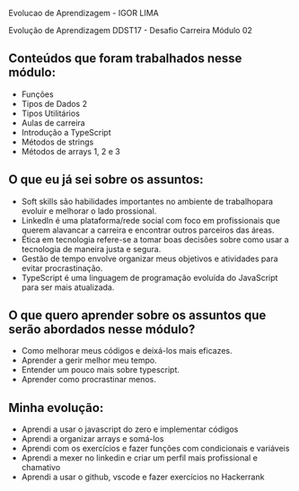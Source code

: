 Evolucao de Aprendizagem - IGOR LIMA

Evolução de Aprendizagem DDST17 - Desafio Carreira Módulo 02

## Conteúdos que foram trabalhados nesse módulo:

- Funções
- Tipos de Dados 2
- Tipos Utilitários
- Aulas de carreira
- Introdução a TypeScript
- Métodos de strings
- Métodos de arrays 1, 2 e 3

## O que eu já sei sobre os assuntos:

- Soft skills são habilidades importantes no ambiente de trabalhopara evoluir e melhorar o lado prossional.
- LinkedIn é uma plataforma/rede social com foco em profissionais que querem alavancar a carreira e encontrar outros parceiros das áreas.
- Ética em tecnologia refere-se a tomar boas decisões sobre como usar a tecnologia de maneira justa e segura.
- Gestão de tempo envolve organizar meus objetivos e atividades para evitar procrastinação.
- TypeScript é uma linguagem de programação evoluída do JavaScript para ser mais atualizada.

## O que quero aprender sobre os assuntos que serão abordados nesse módulo?

- Como melhorar meus códigos e deixá-los mais eficazes.
- Aprender a gerir melhor meu tempo.
- Entender um pouco mais sobre typescript.
- Aprender como procrastinar menos.

## Minha evolução:

- Aprendi a usar o javascript do zero e implementar códigos
- Aprendi a organizar arrays e somá-los
- Aprendi com os exercícios e fazer funções com condicionais e variáveis
- Aprendi a mexer no linkedin e criar um perfil mais profissional e chamativo
- Aprendi a usar o github, vscode e fazer exercícios no Hackerrank
